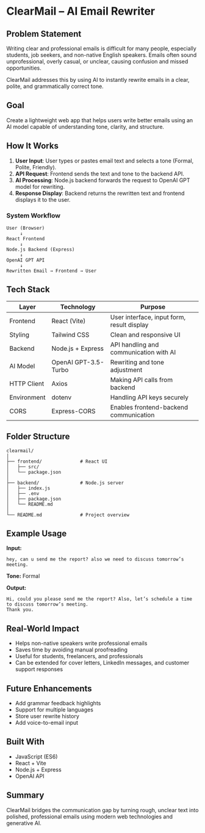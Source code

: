 
# ClearMail – AI Email Rewriter

## Problem Statement
Writing clear and professional emails is difficult for many people, especially students, job seekers, and non-native English speakers. Emails often sound unprofessional, overly casual, or unclear, causing confusion and missed opportunities.  

ClearMail addresses this by using AI to instantly rewrite emails in a clear, polite, and grammatically correct tone.

## Goal
Create a lightweight web app that helps users write better emails using an AI model capable of understanding tone, clarity, and structure.

## How It Works
1. **User Input**: User types or pastes email text and selects a tone (Formal, Polite, Friendly).  
2. **API Request**: Frontend sends the text and tone to the backend API.  
3. **AI Processing**: Node.js backend forwards the request to OpenAI GPT model for rewriting.  
4. **Response Display**: Backend returns the rewritten text and frontend displays it to the user.

### System Workflow
```
User (Browser)
     ↓
React Frontend
     ↓
Node.js Backend (Express)
     ↓
OpenAI GPT API
     ↓
Rewritten Email → Frontend → User
```

## Tech Stack
| Layer       | Technology          | Purpose                                      |
|------------|-------------------|----------------------------------------------|
| Frontend   | React (Vite)       | User interface, input form, result display  |
| Styling    | Tailwind CSS       | Clean and responsive UI                     |
| Backend    | Node.js + Express  | API handling and communication with AI      |
| AI Model   | OpenAI GPT-3.5-Turbo | Rewriting and tone adjustment              |
| HTTP Client| Axios              | Making API calls from backend               |
| Environment| dotenv             | Handling API keys securely                  |
| CORS       | Express-CORS       | Enables frontend-backend communication      |

## Folder Structure
```
clearmail/
│
├── frontend/              # React UI
│   ├── src/
│   └── package.json
│
├── backend/               # Node.js server
│   ├── index.js
│   ├── .env
│   ├── package.json
│   └── README.md
│
└── README.md              # Project overview
```


## Example Usage
**Input:**  
```
hey, can u send me the report? also we need to discuss tomorrow’s meeting.
```
**Tone:** Formal  

**Output:**  
```
Hi, could you please send me the report? Also, let’s schedule a time to discuss tomorrow’s meeting.  
Thank you.
```

## Real-World Impact
- Helps non-native speakers write professional emails  
- Saves time by avoiding manual proofreading  
- Useful for students, freelancers, and professionals  
- Can be extended for cover letters, LinkedIn messages, and customer support responses

## Future Enhancements
- Add grammar feedback highlights  
- Support for multiple languages  
- Store user rewrite history  
- Add voice-to-email input

## Built With
- JavaScript (ES6)  
- React + Vite  
- Node.js + Express  
- OpenAI API

## Summary
ClearMail bridges the communication gap by turning rough, unclear text into polished, professional emails using modern web technologies and generative AI.
